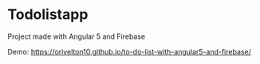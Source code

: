 # Todolistapp

Project made with Angular 5 and Firebase

Demo: https://orivelton10.github.io/to-do-list-with-angular5-and-firebase/
